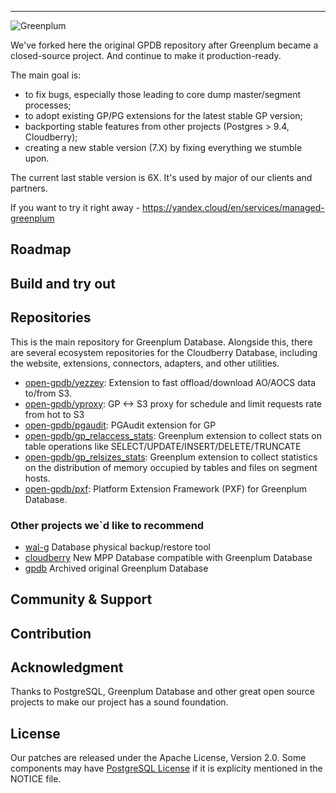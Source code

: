 ----------------------------------------------------------------------

![Greenplum](logo-greenplum.png)

We've forked here the original GPDB repository after Greenplum became a closed-source project. And continue to make it production-ready.

The main goal is:
- to fix bugs, especially those leading to core dump master/segment processes;
- to adopt existing GP/PG extensions for the latest stable GP version;
- backporting stable features from other projects (Postgres > 9.4, Cloudberry);
- creating a new stable version (7.X) by fixing everything we stumble upon.

The current last stable version is 6X. It's used by major of our clients and partners. 

If you want to try it right away - https://yandex.cloud/en/services/managed-greenplum 

## Roadmap

## Build and try out

## Repositories

This is the main repository for Greenplum Database. Alongside this, there are several ecosystem repositories for the Cloudberry Database, including the website, extensions, connectors, adapters, and other utilities.

- [open-gpdb/yezzey](https://github.com/open-gpdb/yezzey): Extension to fast offload/download AO/AOCS data to/from S3.
- [open-gpdb/yproxy](https://github.com/open-gpdb/yproxy): GP <-> S3 proxy for schedule and limit requests rate from hot to S3
- [open-gpdb/pgaudit](https://github.com/open-gpdb/pgaudit): PGAudit extension for GP
- [open-gpdb/gp_relaccess_stats](https://github.com/open-gpdb/gp_relaccess_stats): Greenplum extension to collect stats on table operations like SELECT/UPDATE/INSERT/DELETE/TRUNCATE
- [open-gpdb/gp_relsizes_stats](https://github.com/open-gpdb/gp_relsizes_stats): Greenplum extension to collect statistics on the distribution of memory occupied by tables and files on segment hosts.
- [open-gpdb/pxf](https://github.com/open-gpdb/pxf): Platform Extension Framework (PXF) for Greenplum Database.

### Other projects we`d like to recommend

- [wal-g](https://github.com/wal-g/wal-g) Database physical backup/restore tool
- [cloudberry](https://github.com/cloudberrydb/cloudberrydb) New MPP Database compatible with Greenplum Database
- [gpdb](https://github.com/greenplum-db) Archived original Greenplum Database

## Community & Support 

## Contribution

## Acknowledgment
Thanks to PostgreSQL, Greenplum Database and other great open source projects to make our project has a sound foundation.

## License
Our patches are released under the Apache License, Version 2.0. Some components may have [PostgreSQL License](https://www.postgresql.org/about/licence/) if it is explicity mentioned in the NOTICE file. 
